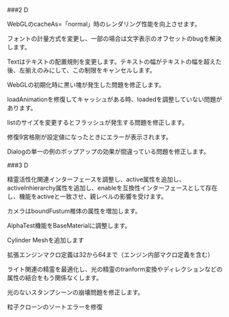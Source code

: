 ###2 D

WebGLのcacheAs=「normal」時のレンダリング性能を向上させます。

フォントの計量方式を変更し、一部の場合は文字表示のオフセットのbugを解決します。

Textはテキストの配置規則を変更します。テキストの幅がテキストの幅を超えた後、左揃えのみにして、この制限をキャンセルします。

WebGLの初期化時に黒い塊が発生した問題を修正します。

loadAnimationを修復してキャッシュがある時、loadedを調整していない問題があります。

listのサイズを変更するとフラッシュが発生する問題を修正します。

修復9宮格剛が設定値になったときにエラーが表示されます。

Dialogの単一の例のポップアップの効果が間違っている問題を修正します。

###3 D

精霊活性化関連インターフェースを調整し、active属性を追加し、activeInhierarchy属性を追加し、enableを互換性インターフェースとして存在し、機能をactiveと一致させ、親レベルの影響を受けます。

カメラはboundFustum椎体の属性を増加します。

AlphaTest機能をBaseMaterialに調整します。

Cylinder Meshを追加します

拡張エンジンマクロ定義は32から64まで（エンジン内部マクロ定義を含む）

ライト関連の精霊を最適化し、光の精霊のtranform変換やディレクションなどの属性の結合をもう関係なくします。

光のないスタンプシーンの崩壊問題を修正します。

粒子クローンのソートエラーを修復